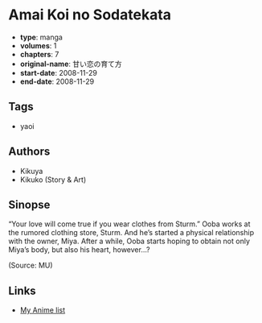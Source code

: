 # Amai Koi no Sodatekata

-   **type**: manga
-   **volumes**: 1
-   **chapters**: 7
-   **original-name**: 甘い恋の育て方
-   **start-date**: 2008-11-29
-   **end-date**: 2008-11-29

## Tags

-   yaoi

## Authors

-   Kikuya
-   Kikuko (Story & Art)

## Sinopse

“Your love will come true if you wear clothes from Sturm.” Ooba works at the rumored clothing store, Sturm. And he’s started a physical relationship with the owner, Miya. After a while, Ooba starts hoping to obtain not only Miya’s body, but also his heart, however...?

(Source: MU)

## Links

-   [My Anime list](https://myanimelist.net/manga/41531/Amai_Koi_no_Sodatekata)
